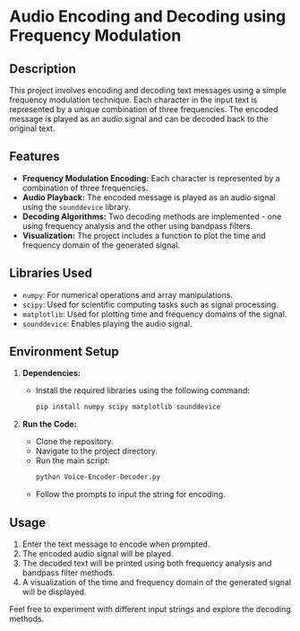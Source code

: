 # Audio Encoding and Decoding using Frequency Modulation

## Description

This project involves encoding and decoding text messages using a simple frequency modulation technique. Each character in the input text is represented by a unique combination of three frequencies. The encoded message is played as an audio signal and can be decoded back to the original text.

## Features

- **Frequency Modulation Encoding:** Each character is represented by a combination of three frequencies.
- **Audio Playback:** The encoded message is played as an audio signal using the `sounddevice` library.
- **Decoding Algorithms:** Two decoding methods are implemented - one using frequency analysis and the other using bandpass filters.
- **Visualization:** The project includes a function to plot the time and frequency domain of the generated signal.

## Libraries Used

- `numpy`: For numerical operations and array manipulations.
- `scipy`: Used for scientific computing tasks such as signal processing.
- `matplotlib`: Used for plotting time and frequency domains of the signal.
- `sounddevice`: Enables playing the audio signal.

## Environment Setup

1. **Dependencies:**
   - Install the required libraries using the following command:
     ```bash
     pip install numpy scipy matplotlib sounddevice
     ```

2. **Run the Code:**
   - Clone the repository.
   - Navigate to the project directory.
   - Run the main script:
     ```bash
     python Voice-Encoder-Decoder.py
     ```
   - Follow the prompts to input the string for encoding.

## Usage

1. Enter the text message to encode when prompted.
2. The encoded audio signal will be played.
3. The decoded text will be printed using both frequency analysis and bandpass filter methods.
4. A visualization of the time and frequency domain of the generated signal will be displayed.

Feel free to experiment with different input strings and explore the decoding methods.

